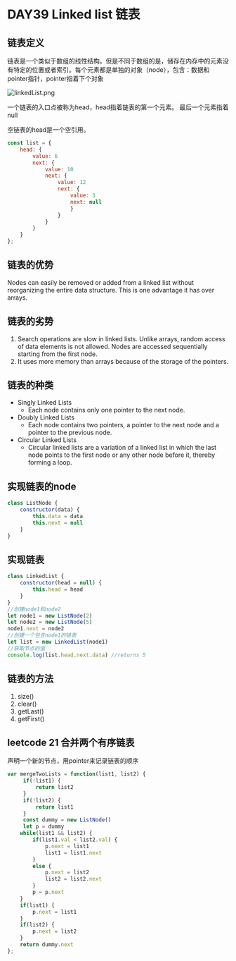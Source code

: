 # DAY39 Linked list 链表
## 链表定义
链表是一个类似于数组的线性结构。但是不同于数组的是，储存在内存中的元素没有特定的位置或者索引。每个元素都是单独的对象（node），包含：数据和pointer指针，pointer指着下个对象

![linkedList.png](https://media.haochen.me/linkedList.png)

一个链表的入口点被称为head，head指着链表的第一个元素。
最后一个元素指着null

空链表的head是一个空引用。

```js
const list = {
    head: {
        value: 6
        next: {
            value: 10                                             
            next: {
                value: 12
                next: {
                    value: 3
                    next: null	
                    }
                }
            }
        }
    }
};
```

## 链表的优势
Nodes can easily be removed or added from a linked list without reorganizing the entire data structure. This is one advantage it has over arrays.

## 链表的劣势
1. Search operations are slow in linked lists. Unlike arrays, random access of data elements is not allowed. Nodes are accessed sequentially starting from the first node.
2. It uses more memory than arrays because of the storage of the pointers.

## 链表的种类
- Singly Linked Lists
  - Each node contains only one pointer to the next node.
- Doubly Linked Lists
  - Each node contains two pointers, a pointer to the next node and a pointer to the previous node.
- Circular Linked Lists
  - Circular linked lists are a variation of a linked list in which the last node points to the first node or any other node before it, thereby forming a loop.


## 实现链表的node
```js
class ListNode {
    constructor(data) {
        this.data = data
        this.next = null                
    }
}
```


## 实现链表
```js
class LinkedList {
    constructor(head = null) {
        this.head = head
    }
}
//创建node1和node2
let node1 = new ListNode(2)
let node2 = new ListNode(5)
node1.next = node2
//创建一个包含node1的链表
let list = new LinkedList(node1)
//获取节点的值
console.log(list.head.next.data) //returns 5
```

## 链表的方法
1. size()
2. clear()
3. getLast()
4. getFirst()



## leetcode 21 合并两个有序链表
声明一个新的节点，用pointer来记录链表的顺序
```js
var mergeTwoLists = function(list1, list2) {
     if(!list1) {
         return list2
     }   
     if(!list2) {
         return list1
     }
     const dummy = new ListNode()
     let p = dummy
    while(list1 && list2) {
        if(list1.val < list2.val) {
            p.next = list1
            list1 = list1.next
        }
        else {
            p.next = list2
            list2 = list2.next
        }
        p = p.next
    }
    if(list1) {
        p.next = list1
    }
    if(list2) {
        p.next = list2
    }
    return dummy.next
};
```
